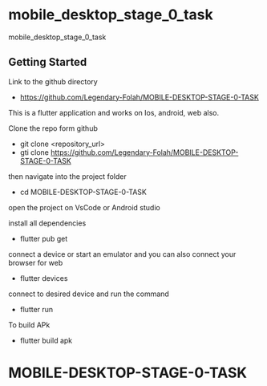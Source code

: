 # mobile_desktop_stage_0_task

mobile_desktop_stage_0_task

## Getting Started


Link to the github directory 
 - https://github.com/Legendary-Folah/MOBILE-DESKTOP-STAGE-0-TASK

 This is a flutter application and works on Ios, android, web also.

 Clone the repo form github 
  - git clone <repository_url>
  - gti clone https://github.com/Legendary-Folah/MOBILE-DESKTOP-STAGE-0-TASK

then navigate into the project folder
 - cd MOBILE-DESKTOP-STAGE-0-TASK

open the project on VsCode or Android studio

install all dependencies
 - flutter pub get

connect a device or start an emulator and you can also connect your browser for web
 - flutter devices

connect to desired device and run the command 
 - flutter run

To build APk
 - flutter build apk

# MOBILE-DESKTOP-STAGE-0-TASK
